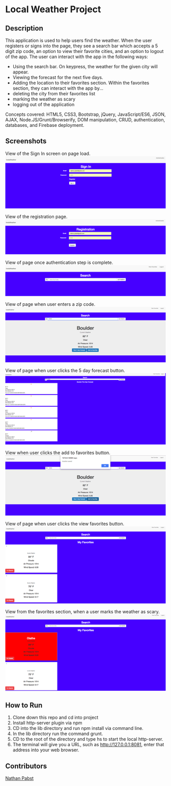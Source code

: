 # Local Weather Project

## Description
This application is used to help users find the weather. When the user registers or signs into the page, they see a search bar which accepts a 5 digit zip code, an option to view their favorite cities, and an option to logout of the app. The user can interact with the app in the following ways:
- Using the search bar. On keypress, the weather for the given city will appear.
- Viewing the forecast for the next five days.
- Adding the location to their favorites section.
Within the favorites section, they can interact with the app by...
- deleting the city from their favorites list
- marking the weather as scary
- logging out of the application

Concepts covered: HTML5, CSS3, Bootstrap, jQuery, JavaScript/ES6, JSON, AJAX, Node.JS/Grunt/Browserify, DOM manipulation, CRUD, authentication, databases, and Firebase deployment.

## Screenshots
View of the Sign In screen on page load.
![View on page load](https://raw.githubusercontent.com/nathanpabst/local-weather/0d04a1831e127d0695bdb80b02b564bfc5f8b610/screenshots/Screen%20Shot%202018-06-11%20at%206.24.16%20PM.png)

View of the registration page.
![View of the registration page.](https://raw.githubusercontent.com/nathanpabst/local-weather/0d04a1831e127d0695bdb80b02b564bfc5f8b610/screenshots/Screen%20Shot%202018-06-11%20at%206.24.42%20PM.png)

View of page once authentication step is complete.
![View of page once authentication step is complete.](https://raw.githubusercontent.com/nathanpabst/local-weather/0d04a1831e127d0695bdb80b02b564bfc5f8b610/screenshots/Screen%20Shot%202018-06-11%20at%206.25.06%20PM.png)

View of page when user enters a zip code.
![View of page when user enters a zip code.](https://raw.githubusercontent.com/nathanpabst/local-weather/0d04a1831e127d0695bdb80b02b564bfc5f8b610/screenshots/Screen%20Shot%202018-06-11%20at%206.28.30%20PM.png)

View of page when user clicks the 5 day forecast button.
![View of page when user enters a zip code.](https://raw.githubusercontent.com/nathanpabst/local-weather/0d04a1831e127d0695bdb80b02b564bfc5f8b610/screenshots/Screen%20Shot%202018-06-11%20at%206.29.21%20PM.png)

View when user clicks the add to favorites button.
![View of page when user enters a zip code.](https://raw.githubusercontent.com/nathanpabst/local-weather/0d04a1831e127d0695bdb80b02b564bfc5f8b610/screenshots/Screen%20Shot%202018-06-11%20at%206.30.15%20PM.png)


View of page when user clicks the view favorites button.
![View of page when user clicks the view favorites button](https://raw.githubusercontent.com/nathanpabst/local-weather/0d04a1831e127d0695bdb80b02b564bfc5f8b610/screenshots/Screen%20Shot%202018-06-11%20at%206.26.21%20PM.png)

View from the favorites section, when a user marks the weather as scary.
![View from the favorites section, when a user marks the weather as scary.](https://raw.githubusercontent.com/nathanpabst/local-weather/0d04a1831e127d0695bdb80b02b564bfc5f8b610/screenshots/Screen%20Shot%202018-06-11%20at%206.27.36%20PM.png)


## How to Run
1. Clone down this repo and cd into project
1. Install http-server plugin via npm
1. CD into the lib directory and run npm install via command line.
1. In the lib directory run the command grunt.
1. CD to the root of the directory and type hs to start the local http-server.
1. The terminal will give you a URL, such as http://127.0.0.1:8081, enter that address into your web browser.

## Contributors
[Nathan Pabst](https://github.com/nathanpabst)
